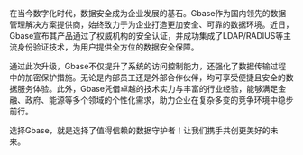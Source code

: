 在当今数字化时代，数据安全成为企业发展的基石。Gbase作为国内领先的数据管理解决方案提供商，始终致力于为企业打造更加安全、可靠的数据环境。近日，Gbase宣布其产品通过了权威机构的安全认证，并成功集成了LDAP/RADIUS等主流身份验证技术，为用户提供全方位的数据安全保障。

通过此次升级，Gbase不仅提升了系统的访问控制能力，还强化了数据传输过程中的加密保护措施。无论是内部员工还是外部合作伙伴，均可享受便捷且安全的数据服务体验。此外，Gbase凭借卓越的技术实力与丰富的行业经验，能够满足金融、政府、能源等多个领域的个性化需求，助力企业在复杂多变的竞争环境中稳步前行。

选择Gbase，就是选择了值得信赖的数据守护者！让我们携手共创更美好的未来。